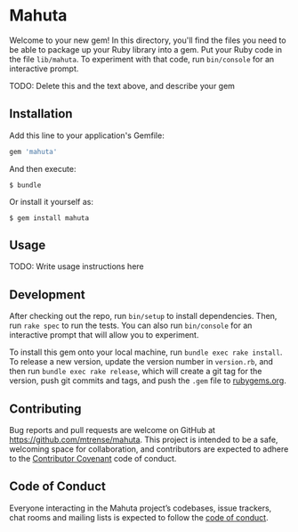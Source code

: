 # Mahuta

Welcome to your new gem! In this directory, you'll find the files you need to be able to package up your Ruby library into a gem. Put your Ruby code in the file `lib/mahuta`. To experiment with that code, run `bin/console` for an interactive prompt.

TODO: Delete this and the text above, and describe your gem

## Installation

Add this line to your application's Gemfile:

```ruby
gem 'mahuta'
```

And then execute:

    $ bundle

Or install it yourself as:

    $ gem install mahuta

## Usage

TODO: Write usage instructions here

## Development

After checking out the repo, run `bin/setup` to install dependencies. Then, run `rake spec` to run the tests. You can also run `bin/console` for an interactive prompt that will allow you to experiment.

To install this gem onto your local machine, run `bundle exec rake install`. To release a new version, update the version number in `version.rb`, and then run `bundle exec rake release`, which will create a git tag for the version, push git commits and tags, and push the `.gem` file to [rubygems.org](https://rubygems.org).

## Contributing

Bug reports and pull requests are welcome on GitHub at https://github.com/mtrense/mahuta. This project is intended to be a safe, welcoming space for collaboration, and contributors are expected to adhere to the [Contributor Covenant](http://contributor-covenant.org) code of conduct.

## Code of Conduct

Everyone interacting in the Mahuta project’s codebases, issue trackers, chat rooms and mailing lists is expected to follow the [code of conduct](https://github.com/mtrense/mahuta/blob/master/CODE_OF_CONDUCT.md).
